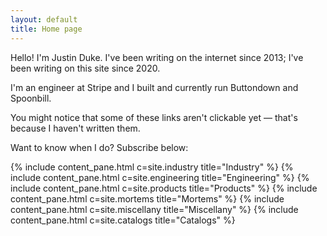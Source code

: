 ```yaml
---
layout: default
title: Home page
---
```


Hello! I'm Justin Duke. I've been writing on the internet since 2013; I've been writing on this site since 2020.

I'm an engineer at Stripe and I built and currently run Buttondown and Spoonbill.

You might notice that some of these links aren't clickable yet — that's because I haven't written them.

Want to know when I do? Subscribe below:

<div class="index-row">
{% include content_pane.html c=site.industry title="Industry" %}
{% include content_pane.html c=site.engineering title="Engineering" %}
{% include content_pane.html c=site.products title="Products" %}
{% include content_pane.html c=site.mortems title="Mortems" %}
{% include content_pane.html c=site.miscellany title="Miscellany" %}
{% include content_pane.html c=site.catalogs title="Catalogs" %}
</div>